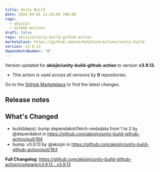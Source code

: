 ```yaml
---
title: Unity Build
date: 2024-04-01 11:24:02 +00:00
tags:
  - akiojin
  - GitHub Actions
draft: false
repo: akiojin/unity-build-github-action
marketplace: https://github.com/marketplace/actions/unity-build
version: v3.9.13
dependentsNumber: "0"
---
```



Version updated for **akiojin/unity-build-github-action** to version **v3.9.13**.
- This action is used across all versions by **0** repositories.

Go to the [GitHub Marketplace](https://github.com/marketplace/actions/unity-build) to find the latest changes.

## Release notes

## What's Changed
* build(deps): bump dependabot/fetch-metadata from 1 to 2 by @dependabot in https://github.com/akiojin/unity-build-github-action/pull/184
* bump: v3.9.13 by @akiojin in https://github.com/akiojin/unity-build-github-action/pull/183


**Full Changelog**: https://github.com/akiojin/unity-build-github-action/compare/v3.9.12...v3.9.13
